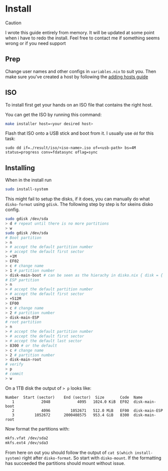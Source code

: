 # Install

> [!CAUTION]
> I wrote this guide entirely from memory. It will be updated at some point when i have to redo the install. Feel free to contact me if something seems wrong or if you need support

## Prep
Change user names and other configs in `variables.nix` to suit you. Then make sure you've created a host by following the [adding hosts guide](./add-hosts.md)

## ISO
To install first get your hands on an ISO file that contains the right host.

You can get the ISO by running this command:
```bash
make installer host=<your desired host>
```

Flash that ISO onto a USB stick and boot from it. I usually use `dd` for this task:
```
sudo dd if=./result/iso/<iso-name>.iso of=<usb-path> bs=4M status=progress conv=fdatasync oflag=sync
```

## Installing

When in the install run
```bash
sudo install-system
```

This might fail to setup the disks, if it does, you can manually do what `disko-format` using `gdisk`. The following step by step is for skeins disko config.

```bash
sudo gdisk /dev/sda
> d # repeat until there is no more partitions
> w
sudo gdisk /dev/sda
# Boot partition
> n
> # accept the default partition number
> # accept the default first sector
> +1M
> EF02
> c # change name
> 1 # partition number
> disk-main-boot # can be seen as the hierachy in disko.nix { disk = { main = { partitions = { boot }}}}
# ESP partition
> n
> # accept the default partition number
> # accept the default first sector
> +512M
> EF00
> c # change name
> 2 # partition number
> disk-main-ESP
# root partition
> n
> # accept the default partition number
> # accept the default first sector
> # accept the default last sector
> 8300 # or the default
> c # change name
> 2 # partition number
> disk-main-root
# verify
> p
# commit
> w
```

On a 1TB disk the output of `> p` looks like:
```
Number  Start (sector)    End (sector)  Size       Code  Name
   1            2048            4095   1024.0 KiB  EF02  disk-main-boot
   2            4096         1052671   512.0 MiB   EF00  disk-main-ESP
   3         1052672      2000408575   953.4 GiB   8300  disk-main-root
```

Now format the partitions with:
```bash
mkfs.vfat /dev/sda2
mkfs.ext4 /dev/sda3
```

From here on out you should follow the output of `cat $(which install-system)` right after `disko-format`. So start with `disko-mount`. If the formatting has succeeded the partitions should mount without issue.


